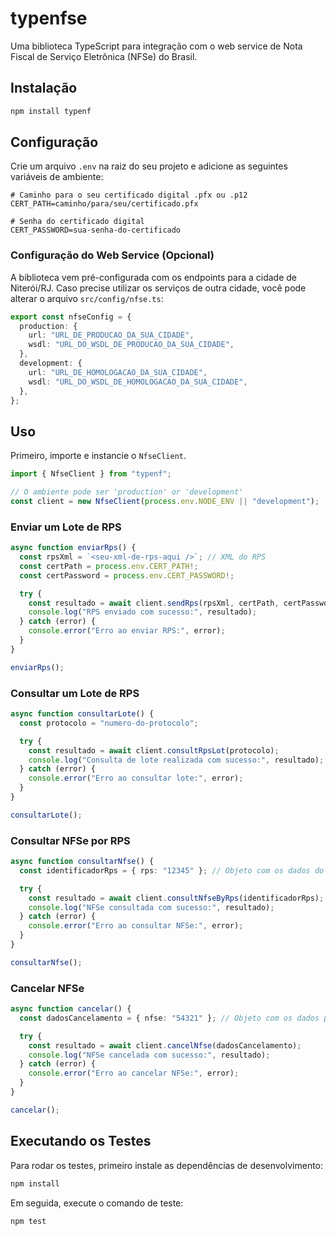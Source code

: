 # typenfse

Uma biblioteca TypeScript para integração com o web service de Nota Fiscal de Serviço Eletrônica (NFSe) do Brasil.

## Instalação

```bash
npm install typenf
```

## Configuração

Crie um arquivo `.env` na raiz do seu projeto e adicione as seguintes variáveis de ambiente:

```
# Caminho para o seu certificado digital .pfx ou .p12
CERT_PATH=caminho/para/seu/certificado.pfx

# Senha do certificado digital
CERT_PASSWORD=sua-senha-do-certificado
```

### Configuração do Web Service (Opcional)

A biblioteca vem pré-configurada com os endpoints para a cidade de Niterói/RJ. Caso precise utilizar os serviços de outra cidade, você pode alterar o arquivo `src/config/nfse.ts`:

```typescript
export const nfseConfig = {
  production: {
    url: "URL_DE_PRODUCAO_DA_SUA_CIDADE",
    wsdl: "URL_DO_WSDL_DE_PRODUCAO_DA_SUA_CIDADE",
  },
  development: {
    url: "URL_DE_HOMOLOGACAO_DA_SUA_CIDADE",
    wsdl: "URL_DO_WSDL_DE_HOMOLOGACAO_DA_SUA_CIDADE",
  },
};
```

## Uso

Primeiro, importe e instancie o `NfseClient`.

```typescript
import { NfseClient } from "typenf";

// O ambiente pode ser 'production' or 'development'
const client = new NfseClient(process.env.NODE_ENV || "development");
```

### Enviar um Lote de RPS

```typescript
async function enviarRps() {
  const rpsXml = `<seu-xml-de-rps-aqui />`; // XML do RPS
  const certPath = process.env.CERT_PATH!;
  const certPassword = process.env.CERT_PASSWORD!;

  try {
    const resultado = await client.sendRps(rpsXml, certPath, certPassword);
    console.log("RPS enviado com sucesso:", resultado);
  } catch (error) {
    console.error("Erro ao enviar RPS:", error);
  }
}

enviarRps();
```

### Consultar um Lote de RPS

```typescript
async function consultarLote() {
  const protocolo = "numero-do-protocolo";

  try {
    const resultado = await client.consultRpsLot(protocolo);
    console.log("Consulta de lote realizada com sucesso:", resultado);
  } catch (error) {
    console.error("Erro ao consultar lote:", error);
  }
}

consultarLote();
```

### Consultar NFSe por RPS

```typescript
async function consultarNfse() {
  const identificadorRps = { rps: "12345" }; // Objeto com os dados do RPS

  try {
    const resultado = await client.consultNfseByRps(identificadorRps);
    console.log("NFSe consultada com sucesso:", resultado);
  } catch (error) {
    console.error("Erro ao consultar NFSe:", error);
  }
}

consultarNfse();
```

### Cancelar NFSe

```typescript
async function cancelar() {
  const dadosCancelamento = { nfse: "54321" }; // Objeto com os dados para cancelamento

  try {
    const resultado = await client.cancelNfse(dadosCancelamento);
    console.log("NFSe cancelada com sucesso:", resultado);
  } catch (error) {
    console.error("Erro ao cancelar NFSe:", error);
  }
}

cancelar();
```

## Executando os Testes

Para rodar os testes, primeiro instale as dependências de desenvolvimento:

```bash
npm install
```

Em seguida, execute o comando de teste:

```bash
npm test
```
